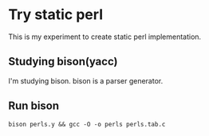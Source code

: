 # Try static perl

This is my experiment to create static perl implementation.

## Studying bison(yacc)

I'm studying bison. bison is a parser generator.

## Run bison

    bison perls.y && gcc -O -o perls perls.tab.c

